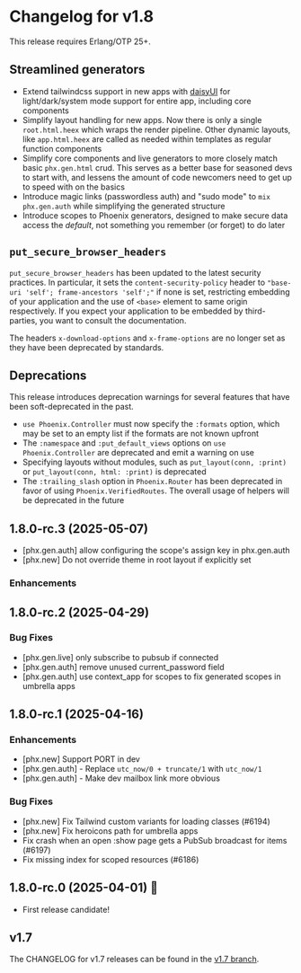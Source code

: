 # Changelog for v1.8

This release requires Erlang/OTP 25+.

## Streamlined generators

  * Extend tailwindcss support in new apps with [daisyUI](https://daisyui.com/) for light/dark/system mode support for entire app, including core components
  * Simplify layout handling for new apps. Now there is only a single `root.html.heex` which wraps the render pipeline. Other dynamic layouts, like `app.html.heex` are called as needed within templates as regular function components
  * Simplify core components and live generators to more closely match basic `phx.gen.html` crud. This serves as a better base for seasoned devs to start with, and lessens the amount of code newcomers need to get up to speed with on the basics
  * Introduce magic links (passwordless auth) and "sudo mode" to `mix phx.gen.auth` while simplifying the generated structure
  * Introduce scopes to Phoenix generators, designed to make secure data access the *default*, not something you remember (or forget) to do later

## `put_secure_browser_headers`

`put_secure_browser_headers` has been updated to the latest security practices. In particular, it sets the `content-security-policy` header to `"base-uri 'self'; frame-ancestors 'self';"` if none is set, restricting embedding of your application and the use of `<base>` element to same origin respectively. If you expect your application to be embedded by third-parties, you want to consult the documentation.

The headers `x-download-options` and `x-frame-options` are no longer set as they have been deprecated by standards.

## Deprecations

This release introduces deprecation warnings for several features that have been soft-deprecated in the past.

  * `use Phoenix.Controller` must now specify the `:formats` option, which may be set to an empty list if the formats are not known upfront
  * The `:namespace` and `:put_default_views` options on `use Phoenix.Controller` are deprecated and emit a warning on use
  * Specifying layouts without modules, such as `put_layout(conn, :print)` or `put_layout(conn, html: :print)` is deprecated
  * The `:trailing_slash` option in `Phoenix.Router` has been deprecated in favor of using `Phoenix.VerifiedRoutes`. The overall usage of helpers will be deprecated in the future

## 1.8.0-rc.3 (2025-05-07)
  - [phx.gen.auth] allow configuring the scope's assign key in phx.gen.auth
  - [phx.new] Do not override theme in root layout if explicitly set

### Enhancements

## 1.8.0-rc.2 (2025-04-29)

### Bug Fixes
  - [phx.gen.live] only subscribe to pubsub if connected
  - [phx.gen.auth] remove unused current_password field
  - [phx.gen.auth] use context_app for scopes to fix generated scopes in umbrella apps

## 1.8.0-rc.1 (2025-04-16)

### Enhancements
  - [phx.new] Support PORT in dev
  - [phx.gen.auth] - Replace `utc_now/0 + truncate/1` with `utc_now/1`
  - [phx.gen.auth] - Make dev mailbox link more obvious

### Bug Fixes
  - [phx.new] Fix Tailwind custom variants for loading classes (#6194)
  - [phx.new] Fix heroicons path for umbrella apps
  - Fix crash when an open :show page gets a PubSub broadcast for items (#6197)
  - Fix missing index for scoped resources (#6186)

## 1.8.0-rc.0 (2025-04-01) 🚀

- First release candidate!

## v1.7

The CHANGELOG for v1.7 releases can be found in the [v1.7 branch](https://github.com/phoenixframework/phoenix/blob/v1.7/CHANGELOG.md).
